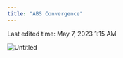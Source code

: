 ```yaml
---
title: "ABS Convergence"
---
```

Last edited time: May 7, 2023 1:15 AM

![Untitled](ABS%20Convergence/Untitled.png)
